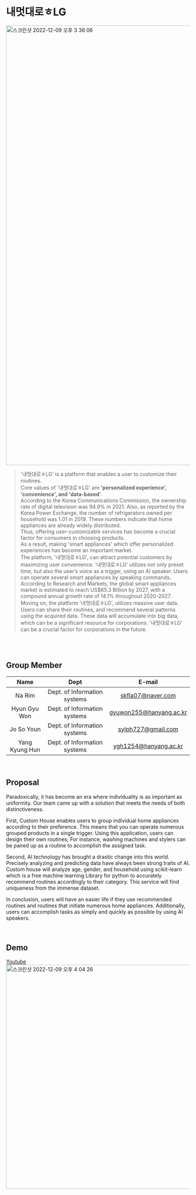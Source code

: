 # 내멋대로ㅎLG

<img width="1200" alt="스크린샷 2022-12-09 오후 3 38 06" src="https://user-images.githubusercontent.com/87795291/206884835-cf569480-2cce-4f78-9207-d206dc173c5f.png">

> '내멋대로ㅎLG' is a platform that enables a user to customize their routines.<br>
Core values of '내멋대로ㅎLG' are **'personalized experience', 'convenience', and 'data-based'**.<br>
According to the Korea Communications Commission, the ownership rate of digital television was 94.9% in 2021. Also, as reported by the Korea Power Exchange, the number of refrigerators owned per household was 1.01 in 2019. These numbers indicate that home appliances are already widely distributed.<br> Thus, offering user-customizable services has become a crucial factor for consumers in choosing products.<br>
As a result, making 'smart appliances' which offer personalized experiences has become an important market.<br>
The platform, '내멋대로ㅎLG', can attract potential customers by maximizing user convenience. ‘내멋대로ㅎLG’ utilizes not only preset time, but also the user’s voice as a trigger, using an AI speaker. Users can operate several smart appliances by speaking commands. According to Research and Markets, the global smart appliances market is estimated to reach US$65.3 Billion by 2027, with a compound annual growth rate of 14.1% throughout 2020-2027. Moving on, the platform '내멋대로ㅎLG', utilizes massive user data. Users can share their routines, and recommend several patterns using the acquired data. These data will accumulate into big data, which can be a significant resource for corporations. '내멋대로ㅎLG' can be a crucial factor for corporations in the future.

<br>
<br>

## Group Member

|Name|Dept|E-mail| 
|:---:|:---:|:---:| 
|Na Rim|Dept. of Information systems|skfla07@naver.com| 
|Hyun Gyu Won|Dept. of Information systems|gyuwon255@hanyang.ac.kr|
|Jo So Youn|Dept. of Information systems|sylph727@gmail.com|
|Yang Kyung Hun|Dept. of Information systems|ygh1254@hanyang.ac.kr|

<br>

## Proposal

Paradoxically, it has become an era where individuality is as important as uniformity. Our team came up with a solution that meets the needs of both distinctiveness.

First, Custom House enables users to group individual home appliances according to their preference. This means that you can operate numerous grouped products in a single trigger. Using this application, users can design their own routines; For instance, washing machines and stylers can be paired up as a routine to accomplish the assigned task. 

Second, AI technology has brought a drastic change into this world. Precisely analyzing and predicting data have always been strong traits of AI. Custom house will analyze age, gender, and household using scikit-learn which is a free machine learning Library for python to accurately recommend routines accordingly to their category. This service will find uniqueness from the immense dataset. 

In conclusion, users will have an easier life if they use recommended routines and routines that initiate numerous home appliances. Additionally, users can accomplish tasks as simply and quickly as possible by using AI speakers.

<br>

## Demo
[Youtube](https://youtu.be/mpyknIORkZc)<br>
[<img width="612" alt="스크린샷 2022-12-09 오후 4 04 26" src="https://user-images.githubusercontent.com/87795291/206885139-52b61389-2c9d-44f8-972e-9a4f588a40d8.png">](https://youtu.be/mpyknIORkZc)
